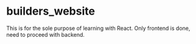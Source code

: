 # builders_website

This is for the sole purpose of learning with React.
Only frontend is done, need to proceed with backend.
